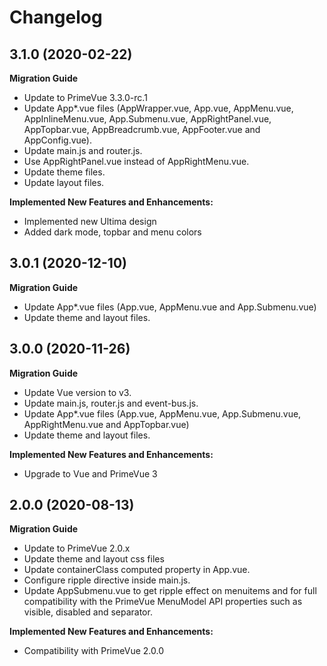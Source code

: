 # Changelog

## 3.1.0 (2020-02-22)

**Migration Guide**

- Update to PrimeVue 3.3.0-rc.1
- Update App*.vue files (AppWrapper.vue, App.vue, AppMenu.vue, AppInlineMenu.vue, App.Submenu.vue, AppRightPanel.vue, AppTopbar.vue, AppBreadcrumb.vue, AppFooter.vue and AppConfig.vue).
- Update main.js and router.js.
- Use AppRightPanel.vue instead of AppRightMenu.vue.
- Update theme files.
- Update layout files.

**Implemented New Features and Enhancements:**

- Implemented new Ultima design
- Added dark mode, topbar and menu colors

## 3.0.1 (2020-12-10)

**Migration Guide**

- Update App*.vue files (App.vue, AppMenu.vue and App.Submenu.vue)
- Update theme and layout files.

## 3.0.0 (2020-11-26)

**Migration Guide**

- Update Vue version to v3.
- Update main.js, router.js and event-bus.js.
- Update App*.vue files (App.vue, AppMenu.vue, App.Submenu.vue, AppRightMenu.vue and AppTopbar.vue)
- Update theme and layout files.

**Implemented New Features and Enhancements:**

- Upgrade to Vue and PrimeVue 3

## 2.0.0 (2020-08-13)

**Migration Guide**

- Update to PrimeVue 2.0.x
- Update theme and layout css files
- Update containerClass computed property in App.vue.
- Configure ripple directive inside main.js.
- Update AppSubmenu.vue to get ripple effect on menuitems and for full compatibility with the PrimeVue MenuModel API properties such as visible, disabled and separator.

**Implemented New Features and Enhancements:**

- Compatibility with PrimeVue 2.0.0
